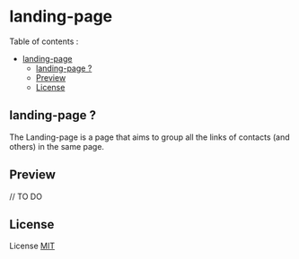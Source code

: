 # landing-page

Table of contents :
- [landing-page](#landing-page)
  - [landing-page ?](#landing-page-)
  - [Preview](#preview)
  - [License](#license)

## landing-page ?

The Landing-page is a page that aims to group all the links of contacts (and others) in the same page.

## Preview

// TO DO

## License

License [MIT](./LICENSE)
